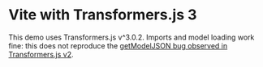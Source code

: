 # Vite with Transformers.js 3

This demo uses Transformers.js v^3.0.2.
Imports and model loading work fine: this does not reproduce the [getModelJSON bug observed in Transformers.js v2](https://github.com/xenova/transformers.js/issues/366).
